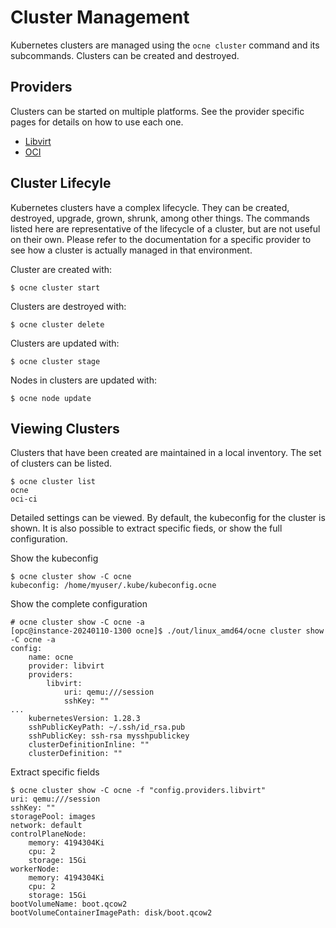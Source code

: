 # Cluster Management

Kubernetes clusters are managed using the `ocne cluster` command and its
subcommands.  Clusters can be created and destroyed.

## Providers

Clusters can be started on multiple platforms.  See the provider specific
pages for details on how to use each one.

* [Libvirt](libvirt.md)
* [OCI](oci.md)

## Cluster Lifecyle

Kubernetes clusters have a complex lifecycle.  They can be created, destroyed,
upgrade, grown, shrunk, among other things.  The commands listed here are
representative of the lifecycle of a cluster, but are not useful on their own.
Please refer to the documentation for a specific provider to see how a cluster
is actually managed in that environment.

Cluster are created with:
```
$ ocne cluster start
```

Clusters are destroyed with:
```
$ ocne cluster delete
```

Clusters are updated with:
```
$ ocne cluster stage
```

Nodes in clusters are updated with:
```
$ ocne node update
```

## Viewing Clusters

Clusters that have been created are maintained in a local inventory.  The set of
clusters can be listed.

```
$ ocne cluster list
ocne
oci-ci
```

Detailed settings can be viewed.  By default, the kubeconfig for the cluster is
shown.  It is also possible to extract specific fieds, or show the full
configuration.

Show the kubeconfig
```
$ ocne cluster show -C ocne 
kubeconfig: /home/myuser/.kube/kubeconfig.ocne
```

Show the complete configuration
```
# ocne cluster show -C ocne -a
[opc@instance-20240110-1300 ocne]$ ./out/linux_amd64/ocne cluster show -C ocne -a
config:
    name: ocne
    provider: libvirt
    providers:
        libvirt:
            uri: qemu:///session
            sshKey: ""
...
    kubernetesVersion: 1.28.3
    sshPublicKeyPath: ~/.ssh/id_rsa.pub
    sshPublicKey: ssh-rsa mysshpublickey
    clusterDefinitionInline: ""
    clusterDefinition: ""
```

Extract specific fields
```
$ ocne cluster show -C ocne -f "config.providers.libvirt"
uri: qemu:///session
sshKey: ""
storagePool: images
network: default
controlPlaneNode:
    memory: 4194304Ki
    cpu: 2
    storage: 15Gi
workerNode:
    memory: 4194304Ki
    cpu: 2
    storage: 15Gi
bootVolumeName: boot.qcow2
bootVolumeContainerImagePath: disk/boot.qcow2
```
